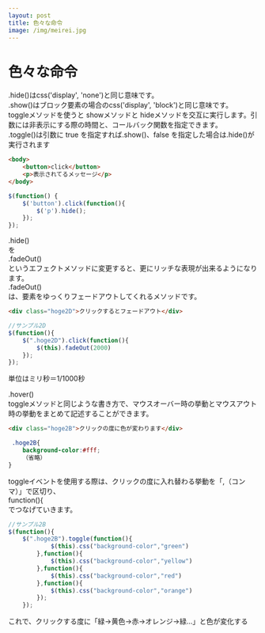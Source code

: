 ```yaml
---
layout: post
title: 色々な命令
image: /img/meirei.jpg
---
```


# 色々な命令

.hide()はcss('display', 'none')と同じ意味です。   
.show()はブロック要素の場合のcss('display', 'block')と同じ意味です。   
toggleメソッドを使うと showメソッドと hideメソッドを交互に実行します。引数には非表示にする際の時間と、コールバック関数を指定できます。   
.toggle()は引数に true を指定すれば.show()、false を指定した場合は.hide()が実行されます   

```html
<body>
    <button>click</button>
    <p>表示されてるメッセージ</p>
</body>
```

```javascript
$(function() {
    $('button').click(function(){
        $('p').hide();
    });
});
```

.hide()   
を   
.fadeOut()   
というエフェクトメソッドに変更すると、更にリッチな表現が出来るようになります。   
.fadeOut()   
は、要素をゆっくりフェードアウトしてくれるメソッドです。   

```html
<div class="hoge2D">クリックするとフェードアウト</div>
```

```javascript
//サンプル2D
$(function(){
    $(".hoge2D").click(function(){
        $(this).fadeOut(2000)
    });
});
```

単位はミリ秒＝1/1000秒   

.hover()   
toggleメソッドと同じような書き方で、マウスオーバー時の挙動とマウスアウト時の挙動をまとめて記述することができます。   

```html
<div class="hoge2B">クリックの度に色が変わります</div>
```
```css
 .hoge2B{
    background-color:#fff;
    （省略）
}
```

toggleイベントを使用する際は、クリックの度に入れ替わる挙動を「,（コンマ）」で区切り、   
function(){   
でつなげていきます。   

```javascript
//サンプル2B
$(function(){
    $(".hoge2B").toggle(function(){
            $(this).css("background-color","green")
        },function(){
            $(this).css("background-color","yellow")
        },function(){
            $(this).css("background-color","red")
        },function(){
            $(this).css("background-color","orange")
        });
    });
```

これで、クリックする度に「緑→黄色→赤→オレンジ→緑…」と色が変化する   
